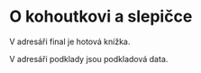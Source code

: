 # O kohoutkovi a slepičce
V adresáři final je hotová knížka.

V adresáři podklady jsou podkladová data.